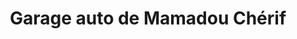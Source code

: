 ---
title: "Garage auto de Mamadou Chérif"
url: /macenta/garage-auto-de-mamadou-cherif/
shop: réparation de voitures
---
